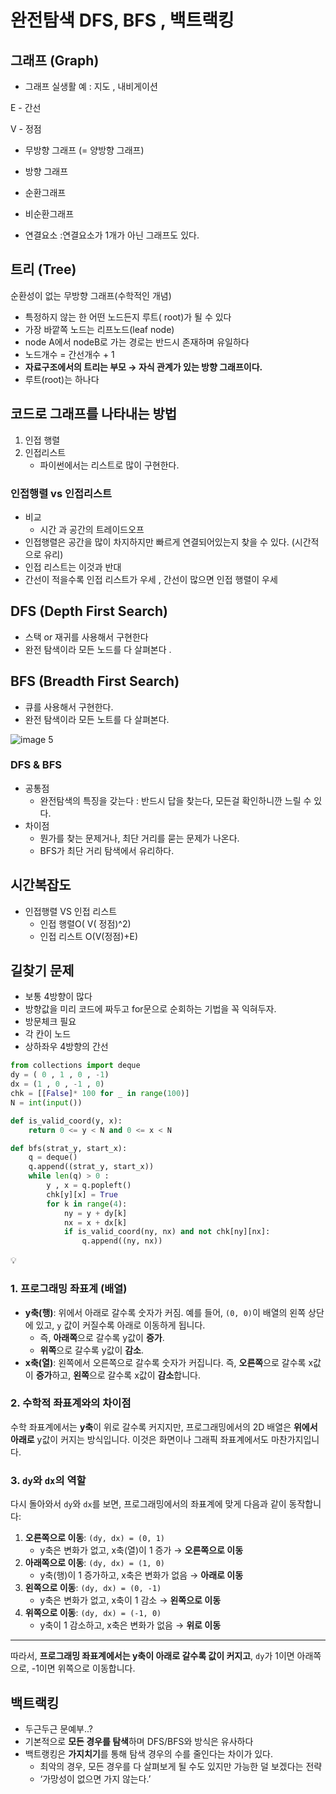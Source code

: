 # 완전탐색 DFS, BFS , 백트랙킹

## 그래프 (Graph)

- 그래프 실생활 예 : 지도 , 내비게이션


E - 간선 

V - 정점 

- 무방향 그래프 (= 양방향 그래프)
- 방향 그래프

- 순환그래프
- 비순환그래프

- 연결요소  :연결요소가 1개가 아닌 그래프도 있다.

## 트리 (Tree)

순환성이 없는 무방향 그래프(수학적인 개념) 

- 특정하지 않는 한 어떤 노드든지 루트( root)가 될 수 있다
- 가장 바깥쪽 노드는 리프노드(leaf node)
- node A에서 nodeB로 가는 경로는 반드시 존재하며 유일하다
- 노드개수 = 간선개수 + 1
- **자료구조에서의 트리는 부모 → 자식 관계가 있는 방향 그래프이다.**
- 루트(root)는 하나다


## 코드로 그래프를 나타내는 방법

1. 인접 행렬 
2. 인접리스트
    - 파이썬에서는 리스트로 많이 구현한다.

### 인접행렬 vs 인접리스트

- 비교
    - 시간 과 공간의 트레이드오프
- 인접행렬은 공간을 많이 차지하지만 빠르게 연결되어있는지 찾을 수 있다. (시간적으로 유리)
- 인접 리스트는 이것과 반대
- 간선이 적을수록 인접 리스트가 우세 , 간선이 많으면 인접 행렬이 우세


## DFS (Depth First Search)

- 스택 or 재귀를 사용해서 구현한다
- 완전 탐색이라 모든 노드를 다 살펴본다 .

## BFS (Breadth First Search)

- 큐를 사용해서 구현한다.
- 완전 탐색이라 모든 노트를 다 살펴본다.

![image 5](https://github.com/user-attachments/assets/7c14e480-5a67-4a96-81ab-7a2d92ea951c)


### DFS & BFS

- 공통점
    - 완전탐색의 특징을 갖는다 : 반드시 답을 찾는다, 모든걸 확인하니깐 느릴 수 있다.
- 차이점
    - 뭔가를 찾는 문제거나, 최단 거리를 묻는 문제가 나온다.
    - BFS가 최단 거리 탐색에서 유리하다.

## 시간복잡도

- 인접행렬 VS 인접 리스트
    - 인접 행렬O( V( 정점)^2)
    - 인접 리스트 O(V(정점)+E)

## 길찾기 문제

- 보통 4방향이 많다
- 방향값을 미리 코드에 짜두고 for문으로 순회하는 기법을 꼭 익혀두자.
- 방문체크 필요
- 각 칸이 노드
- 상하좌우 4방향의 간선

```python
from collections import deque
dy = ( 0 , 1 , 0 , -1)
dx = (1 , 0 , -1 , 0)
chk = [[False]* 100 for _ in range(100)]
N = int(input())

def is_valid_coord(y, x):
    return 0 <= y < N and 0 <= x < N

def bfs(strat_y, start_x):
    q = deque()
    q.append((strat_y, start_x))
    while len(q) > 0 :
        y , x = q.popleft()
        chk[y][x] = True
        for k in range(4):
            ny = y + dy[k]
            nx = x + dx[k]
            if is_valid_coord(ny, nx) and not chk[ny][nx]:
                q.append((ny, nx))
```

<aside>
💡

### 1. **프로그래밍 좌표계 (배열)**

- **y축(행)**: 위에서 아래로 갈수록 숫자가 커짐. 예를 들어, `(0, 0)`이 배열의 왼쪽 상단에 있고, `y` 값이 커질수록 아래로 이동하게 됩니다.
    - 즉, **아래쪽**으로 갈수록 y값이 **증가**.
    - **위쪽**으로 갈수록 y값이 **감소**.
- **x축(열)**: 왼쪽에서 오른쪽으로 갈수록 숫자가 커집니다. 즉, **오른쪽**으로 갈수록 x값이 **증가**하고, **왼쪽**으로 갈수록 x값이 **감소**합니다.

### 2. 수학적 좌표계와의 차이점

수학 좌표계에서는 **y축**이 위로 갈수록 커지지만, 프로그래밍에서의 2D 배열은 **위에서 아래로** y값이 커지는 방식입니다. 이것은 화면이나 그래픽 좌표계에서도 마찬가지입니다.

### 3. `dy`와 `dx`의 역할

다시 돌아와서 `dy`와 `dx`를 보면, 프로그래밍에서의 좌표계에 맞게 다음과 같이 동작합니다:

1. **오른쪽으로 이동**: `(dy, dx) = (0, 1)`
    - y축은 변화가 없고, x축(열)이 1 증가 → **오른쪽으로 이동**
2. **아래쪽으로 이동**: `(dy, dx) = (1, 0)`
    - y축(행)이 1 증가하고, x축은 변화가 없음 → **아래로 이동**
3. **왼쪽으로 이동**: `(dy, dx) = (0, -1)`
    - y축은 변화가 없고, x축이 1 감소 → **왼쪽으로 이동**
4. **위쪽으로 이동**: `(dy, dx) = (-1, 0)`
    - y축이 1 감소하고, x축은 변화가 없음 → **위로 이동**

---

따라서, **프로그래밍 좌표계에서는 y축이 아래로 갈수록 값이 커지고**, `dy`가 1이면 아래쪽으로, -1이면 위쪽으로 이동합니다.

</aside>

## 백트랙킹

- 두근두근 문예부..?
- 기본적으로 **모든 경우를 탐색**하며  DFS/BFS와 방식은 유사하다
- 백트랭킹은 **가지치기**를 통해 탐색 경우의 수를 줄인다는 차이가 있다.
    - 최악의 경우, 모든 경우를 다 살펴보게 될 수도 있지만 가능한 덜 보겠다는 전략
    - ‘가망성이 없으면 가지 않는다.’